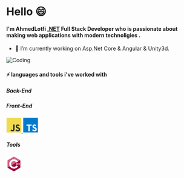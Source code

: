 # Hello 😄

#### I'm AhmedLotfi <a href="https://dotnet.microsoft.com/">.NET</a> Full Stack Developer who is passionate about making web applications with modern technoligies .

- 🔭 I’m currently working on Asp.Net Core & Angular & Unity3d. 

![Coding](https://media3.giphy.com/media/PiQejEf31116URju4V/giphy.gif)

<h4 align="left"> ⚡ languages and tools i've worked with</h3>

 ##### Back-End 
 ##### Front-End 
<p class="left">
  <a href="https://developer.mozilla.org/en-US/docs/Web/JavaScript" target="_blank"><img src="https://raw.githubusercontent.com/devicons/devicon/master/icons/javascript/javascript-original.svg" alt="javascript" width="40" height="40"/> </a> <a href="https://www.typescriptlang.org/" target="_blank"> <img src="https://raw.githubusercontent.com/devicons/devicon/master/icons/typescript/typescript-original.svg" alt="typescript" width="40" height="40"/> </a>
 
</p>

 ##### Tools
 <p align="left"> 
 <a href="https://www.w3schools.com/cpp/" target="_blank">
 <img src="https://raw.githubusercontent.com/devicons/devicon/master/icons/cplusplus/cplusplus-original.svg" alt="cplusplus" width="40" height="40"/> </a> 
</p>



<!--
**AhmedLotfi/AhmedLotfi** is a ✨ _special_ ✨ repository because its `README.md` (this file) appears on your GitHub profile.

Here are some ideas to get you started:

- 🔭 I’m currently working on ...
- 🌱 I’m currently learning ...
- 👯 I’m looking to collaborate on ...
- 🤔 I’m looking for help with ...
- 💬 Ask me about ...
- 📫 How to reach me: ...
- 😄 Pronouns: ...
- ⚡ Fun fact: ...
-->
